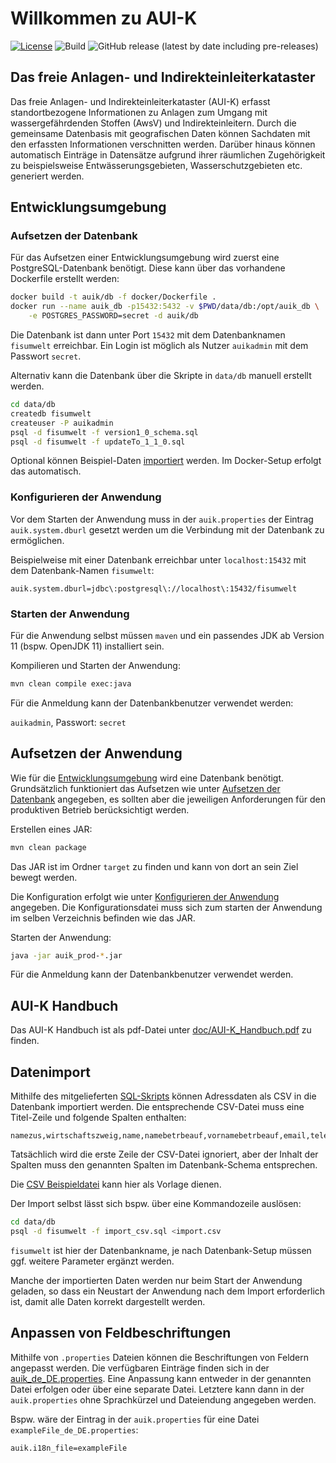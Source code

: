 # Willkommen zu AUI-K

[![License](https://img.shields.io/badge/License-LGPL%20v2.1-blue.svg)][license]
![Build](https://github.com/stadt-bielefeld/auik/workflows/Java%20CI/badge.svg)
![GitHub release (latest by date including pre-releases)](https://img.shields.io/github/v/release/stadt-bielefeld/auik?include_prereleases)

[license]:  https://tldrlegal.com/license/gnu-lesser-general-public-license-v2.1-(lgpl-2.1)
[sonarcube]: https://sonarcloud.io/dashboard?id=auik_prod%3Aauik_prod

## Das freie Anlagen- und Indirekteinleiterkataster

Das freie Anlagen- und Indirekteinleiterkataster (AUI-K) erfasst
standortbezogene Informationen zu Anlagen zum Umgang mit wassergefährdenden
Stoffen (AwsV) und Indirekteinleitern. Durch die gemeinsame Datenbasis mit
geografischen Daten können Sachdaten mit den erfassten Informationen
verschnitten werden. Darüber hinaus können automatisch Einträge in Datensätze
aufgrund ihrer räumlichen Zugehörigkeit zu beispielsweise
Entwässerungsgebieten, Wasserschutzgebieten etc. generiert werden.

## Entwicklungsumgebung

### Aufsetzen der Datenbank

Für das Aufsetzen einer Entwicklungsumgebung wird zuerst eine PostgreSQL-Datenbank benötigt.
Diese kann über das vorhandene Dockerfile erstellt werden:

```bash
docker build -t auik/db -f docker/Dockerfile .
docker run --name auik_db -p15432:5432 -v $PWD/data/db:/opt/auik_db \
    -e POSTGRES_PASSWORD=secret -d auik/db
```

Die Datenbank ist dann unter Port `15432` mit dem Datenbanknamen `fisumwelt` erreichbar. Ein Login ist möglich als Nutzer `auikadmin` mit dem Passwort `secret`.

Alternativ kann die Datenbank über die Skripte in `data/db` manuell erstellt werden.

```bash
cd data/db
createdb fisumwelt
createuser -P auikadmin
psql -d fisumwelt -f version1_0_schema.sql
psql -d fisumwelt -f updateTo_1_1_0.sql
```

Optional können Beispiel-Daten [importiert](#datenimport) werden.
Im Docker-Setup erfolgt das automatisch.

### Konfigurieren der Anwendung

Vor dem Starten der Anwendung muss in der `auik.properties` der Eintrag `auik.system.dburl` gesetzt werden um die Verbindung mit der Datenbank zu ermöglichen.

Beispielweise mit einer Datenbank erreichbar unter `localhost:15432` mit dem Datenbank-Namen `fisumwelt`:

```
auik.system.dburl=jdbc\:postgresql\://localhost\:15432/fisumwelt
```

### Starten der Anwendung

Für die Anwendung selbst müssen `maven` und ein passendes JDK ab Version 11 (bspw. OpenJDK 11) installiert sein.

Kompilieren und Starten der Anwendung:

```bash
mvn clean compile exec:java
```

Für die Anmeldung kann der Datenbankbenutzer verwendet werden:

`auikadmin`, Passwort: `secret`

## Aufsetzen der Anwendung

Wie für die [Entwicklungsumgebung](#entwicklungsumgebung) wird eine Datenbank
benötigt. Grundsätzlich funktioniert das Aufsetzen wie unter
[Aufsetzen der Datenbank](#aufsetzen-der-datenbank) angegeben,
es sollten aber die jeweiligen Anforderungen für den produktiven Betrieb
berücksichtigt werden.

Erstellen eines JAR:

```bash
mvn clean package
```
Das JAR ist im Ordner `target` zu finden und kann von dort
an sein Ziel bewegt werden.

Die Konfiguration erfolgt wie unter
[Konfigurieren der Anwendung](#konfigurieren-der-anwendung) angegeben.
Die Konfigurationsdatei muss sich zum starten der Anwendung
im selben Verzeichnis befinden wie das JAR.

Starten der Anwendung:
```bash
java -jar auik_prod-*.jar
```

Für die Anmeldung kann der Datenbankbenutzer verwendet werden.

## AUI-K Handbuch

Das AUI-K Handbuch ist als pdf-Datei unter [doc/AUI-K_Handbuch.pdf](doc/AUI-K_Handbuch.pdf) zu finden.

## Datenimport

Mithilfe des mitgelieferten [SQL-Skripts](data/db/import_csv.sql) können Adressdaten als CSV in die Datenbank importiert werden.
Die entsprechende CSV-Datei muss eine Titel-Zeile und folgende Spalten enthalten:

```csv
namezus,wirtschaftszweig,name,namebetrbeauf,vornamebetrbeauf,email,telefon,telefax,plz,ort,strasse,hausnr,hausnrzus,bemerkungen
```

Tatsächlich wird die erste Zeile der CSV-Datei ignoriert,
aber der Inhalt der Spalten muss den genannten Spalten im Datenbank-Schema
entsprechen.

Die [CSV Beispieldatei](data/db/import.csv) kann hier als Vorlage dienen.

Der Import selbst lässt sich bspw. über eine Kommandozeile auslösen:

```bash
cd data/db
psql -d fisumwelt -f import_csv.sql <import.csv
```

`fisumwelt` ist hier der Datenbankname, je nach Datenbank-Setup müssen ggf. weitere Parameter ergänzt werden.

Manche der importierten Daten werden nur beim Start der Anwendung geladen,
so dass ein Neustart der Anwendung nach dem Import erforderlich ist,
damit alle Daten korrekt dargestellt werden.

## Anpassen von Feldbeschriftungen

Mithilfe von `.properties` Dateien können die Beschriftungen von Feldern angepasst werden. Die verfügbaren Einträge finden sich in der [auik_de_DE.properties](src/de/bielefeld/umweltamt/aui/resources/auik_de_DE.properties).
Eine Anpassung kann entweder in der genannten Datei erfolgen oder über eine separate Datei. Letztere kann dann in der `auik.properties` ohne Sprachkürzel und Dateiendung angegeben werden.

Bspw. wäre der Eintrag in der `auik.properties` für eine Datei `exampleFile_de_DE.properties`:

```properties
auik.i18n_file=exampleFile
```
